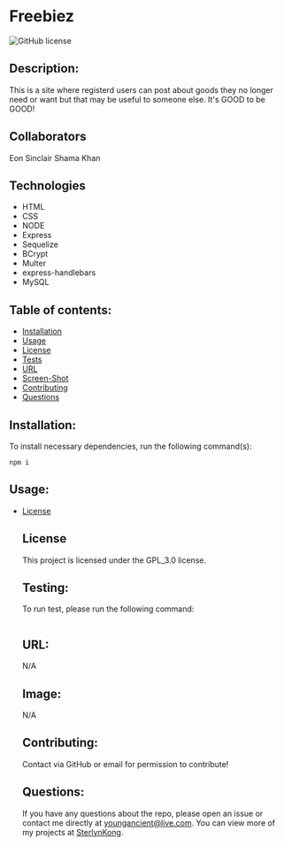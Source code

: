 # Freebiez
  ![GitHub license](https://img.shields.io/badge/license-GPL_3.0-blue.svg)

  ## Description:
  This is a site where registerd users can post about goods they no longer need or want but that may be useful to someone else. It's GOOD to be GOOD!

  ## Collaborators
  Eon Sinclair
  Shama Khan

  ## Technologies
  - HTML
  - CSS
  - NODE
  - Express
  - Sequelize
  - BCrypt
  - Multer
  - express-handlebars
  - MySQL



  ## Table of contents:
  * [Installation](#installation)
  * [Usage](#usage)
  * [License](#license)
  * [Tests](#testing)
  * [URL](#url)
  * [Screen-Shot](#image)
  * [Contributing](#contributing)
  * [Questions](#questions)



  ## Installation:
  To install necessary dependencies, run the following command(s):

  ```
  npm i
  ```


  ## Usage:
  
* [License](#license)



  ## License
  This project is licensed under the GPL_3.0 license.


  ## Testing:
  To run test, please run the following command:

  ```
  
  ```


  ## URL:
  N/A


  ## Image:
  N/A


  ## Contributing:
  Contact via GitHub or email for permission to contribute!


  ## Questions:
  If you have any questions about the repo, please open an issue or contact me directly at youngancient@live.com. You can view more of my projects at [SterlynKong](https://github.com/SterlynKong).
